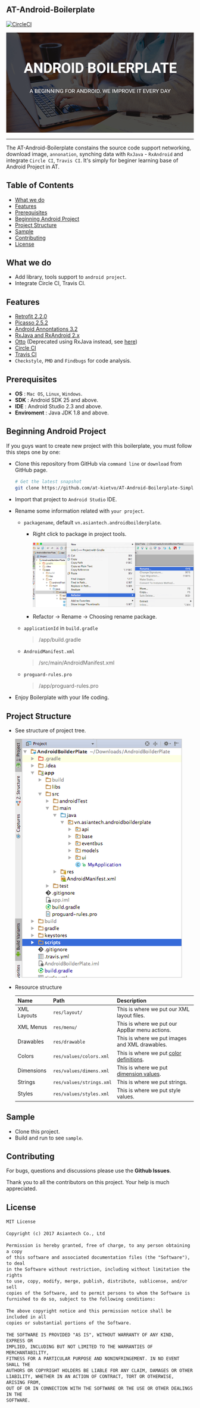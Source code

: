 AT-Android-Boilerplate
-----------------

[![CircleCI](https://circleci.com/gh/AsianTechInc/AT-boilerplate-android/tree/master.svg?style=svg&circle-token=97f3b53198012acaf0683c86546836edab4d348d)](https://circleci.com/gh/AsianTechInc/AT-boilerplate-android/tree/master)

![Banner](asset/banner_android.png)

***
The AT-Android-Boilerplate constains the source code support networking, download image, `annonation`, synching data with `RxJava` - `RxAndroid` and integrate `Circle CI`, `Travis CI`. It's simply for beginer learning base of Android Project in AT.

Table of Contents
-----------------
- [What we do](#what-we-do)
- [Features](#features)
- [Prerequisites](#prerequisites)
- [Beginning Android Project](#beginning-android-project)
- [Project Structure](#project-structure)
- [Sample](#sample)
- [Contributing](#contributing)
- [License](#license)

What we do
-----------------
- Add library, tools support to `android project`.
- Integrate Circle CI, Travis CI.

Features
-----------------
- [Retrofit 2.2.0](https://github.com/square/retrofit)
- [Picasso 2.5.2](https://github.com/square/picasso)
- [Android Annontations 3.2](https://github.com/androidannotations/androidannotations)
- [RxJava and RxAndroid 2.x](https://github.com/ReactiveX/RxAndroid)
- [Otto](https://github.com/square/otto) (Deprecated using RxJava instead, see [here](http://blog.kaush.co/2014/12/24/implementing-an-event-bus-with-rxjava-rxbus/))
- [Circle CI](https://circleci.com/)
- [Travis CI](https://travis-ci.org/)
- `Checkstyle`, `PMD` and `Findbugs` for code analysis.

Prerequisites
-----------------
- **OS** : `Mac OS`, `Linux`, `Windows`.
- **SDK** :  Android SDK 25 and above.
- **IDE** : Android Studio 2.3 and above.
- **Enviroment** : Java JDK 1.8 and above.

Beginning Android Project
-----------------
If you guys want to create new project with this boilerplate, you must follow this steps one by one:

- Clone this repository from GitHub via `command line` or `download` from GitHub page.

	```bash
	# Get the latest snapshot
	git clone https://github.com/at-kietvo/AT-Android-Boilerplate-Simply `YourProjectName`
	```
- Import that project to `Android Studio` IDE.
	
- Rename some information related with `your project`.

	- `packagename`, default `vn.asiantech.androidboilderplate`.
	
		- Right click to package in project tools.
		
			![](asset/choose_rename.png)	
		- Refactor -> Rename -> Choosing rename package.
		
	- `applicationId` in `build.gradle`
	
		> /app/build.gradle
	- `AndroidManifest.xml`

		> /src/main/AndroidManifest.xml
	- `proguard-rules.pro`
		
		> /app/proguard-rules.pro

- Enjoy Boilerplate with your life coding.

Project Structure
-----------------
- See structure of project tree.

	![](asset/android_struct.png)
	
- Resource structure

	| Name         | Path                      | Description |
	| --------     | -----------               | ----------- |
	| XML Layouts  | `res/layout/`             | This is where we put our XML layout files.     |
	| XML Menus    | `res/menu/`               | This is where we put our AppBar menu actions.  |
	| Drawables    | `res/drawable`            | This is where we put images and XML drawables. | 
	| Colors       | `res/values/colors.xml`   | This is where we put [color definitions](http://developer.android.com/guide/topics/resources/more-resources.html#Color). |
	| Dimensions   | `res/values/dimens.xml`   | This is where we put [dimension values](http://developer.android.com/guide/topics/resources/more-resources.html#Dimension). | 
	| Strings      | `res/values/strings.xml`  | This is where we put strings.           |
	| Styles       | `res/values/styles.xml`   | This is where we put style values.      |

Sample
-----------------
- Clone this project.
- Build and run to see `sample`.

Contributing
------------
For bugs, questions and discussions please use the **Github Issues**.

Thank you to all the contributors on this project. Your help is much appreciated.

License
-------
```
MIT License

Copyright (c) 2017 Asiantech Co., Ltd

Permission is hereby granted, free of charge, to any person obtaining a copy
of this software and associated documentation files (the "Software"), to deal
in the Software without restriction, including without limitation the rights
to use, copy, modify, merge, publish, distribute, sublicense, and/or sell
copies of the Software, and to permit persons to whom the Software is
furnished to do so, subject to the following conditions:

The above copyright notice and this permission notice shall be included in all
copies or substantial portions of the Software.

THE SOFTWARE IS PROVIDED "AS IS", WITHOUT WARRANTY OF ANY KIND, EXPRESS OR
IMPLIED, INCLUDING BUT NOT LIMITED TO THE WARRANTIES OF MERCHANTABILITY,
FITNESS FOR A PARTICULAR PURPOSE AND NONINFRINGEMENT. IN NO EVENT SHALL THE
AUTHORS OR COPYRIGHT HOLDERS BE LIABLE FOR ANY CLAIM, DAMAGES OR OTHER
LIABILITY, WHETHER IN AN ACTION OF CONTRACT, TORT OR OTHERWISE, ARISING FROM,
OUT OF OR IN CONNECTION WITH THE SOFTWARE OR THE USE OR OTHER DEALINGS IN THE
SOFTWARE.
```
